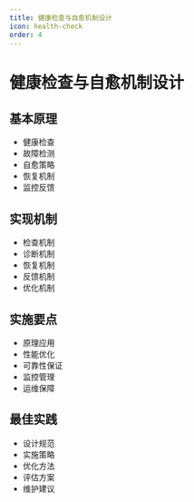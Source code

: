 ```yaml
---
title: 健康检查与自愈机制设计
icon: health-check
order: 4
---
```


# 健康检查与自愈机制设计

## 基本原理
- 健康检查
- 故障检测
- 自愈策略
- 恢复机制
- 监控反馈

## 实现机制
- 检查机制
- 诊断机制
- 恢复机制
- 反馈机制
- 优化机制

## 实施要点
- 原理应用
- 性能优化
- 可靠性保证
- 监控管理
- 运维保障

## 最佳实践
- 设计规范
- 实施策略
- 优化方法
- 评估方案
- 维护建议

